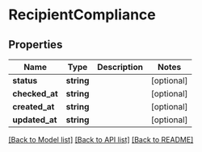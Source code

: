 # RecipientCompliance

## Properties
Name | Type | Description | Notes
------------ | ------------- | ------------- | -------------
**status** | **string** |  | [optional] 
**checked_at** | **string** |  | [optional] 
**created_at** | **string** |  | [optional] 
**updated_at** | **string** |  | [optional] 

[[Back to Model list]](../README.md#documentation-for-models) [[Back to API list]](../README.md#documentation-for-api-endpoints) [[Back to README]](../README.md)


